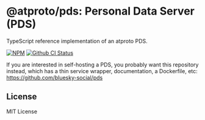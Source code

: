 # @atproto/pds: Personal Data Server (PDS)

TypeScript reference implementation of an atproto PDS.

[![NPM](https://img.shields.io/npm/v/@atproto/pds)](https://www.npmjs.com/package/@atproto/pds)
[![Github CI Status](https://github.com/bluesky-social/atproto/actions/workflows/repo.yaml/badge.svg)](https://github.com/bluesky-social/atproto/actions/workflows/repo.yaml)

If you are interested in self-hosting a PDS, you probably want this repository instead, which has a thin service wrapper, documentation, a Dockerfile, etc: https://github.com/bluesky-social/pds

## License

MIT License
